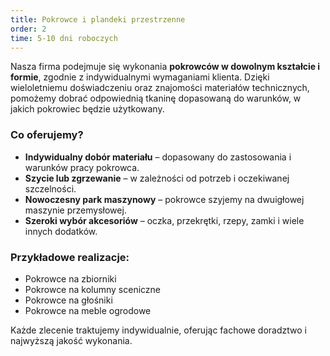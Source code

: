 ```yaml
---
title: Pokrowce i plandeki przestrzenne
order: 2
time: 5-10 dni roboczych
---
```


Nasza firma podejmuje się wykonania **pokrowców w dowolnym kształcie i formie**,
zgodnie z indywidualnymi wymaganiami klienta. Dzięki wieloletniemu doświadczeniu
oraz znajomości materiałów technicznych, pomożemy dobrać odpowiednią tkaninę
dopasowaną do warunków, w jakich pokrowiec będzie użytkowany.

### Co oferujemy?

- **Indywidualny dobór materiału** – dopasowany do zastosowania i warunków pracy
  pokrowca.
- **Szycie lub zgrzewanie** – w zależności od potrzeb i oczekiwanej szczelności.
- **Nowoczesny park maszynowy** – pokrowce szyjemy na dwuigłowej maszynie
  przemysłowej.
- **Szeroki wybór akcesoriów** – oczka, przekrętki, rzepy, zamki i wiele innych
  dodatków.

### Przykładowe realizacje:

- Pokrowce na zbiorniki
- Pokrowce na kolumny sceniczne
- Pokrowce na głośniki
- Pokrowce na meble ogrodowe

Każde zlecenie traktujemy indywidualnie, oferując fachowe doradztwo i najwyższą
jakość wykonania.
